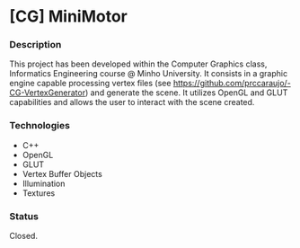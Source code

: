 # [CG] MiniMotor
### Description
This project has been developed within the Computer Graphics class, Informatics Engineering course @ Minho University. It consists in a graphic engine capable processing vertex files (see https://github.com/prccaraujo/-CG-VertexGenerator) and generate the scene. It utilizes OpenGL and GLUT capabilities and allows the user to interact with the scene created.

### Technologies
* C++
* OpenGL
* GLUT
* Vertex Buffer Objects
* Illumination
* Textures

### Status
Closed.
